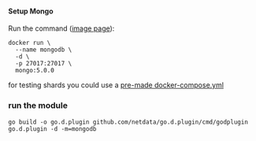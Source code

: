 #### Setup Mongo

Run the command ([image page](https://hub.docker.com/_/mongo)):

```shell
docker run \
  --name mongodb \
  -d \
  -p 27017:27017 \
  mongo:5.0.0
```

for testing shards you could use
a [pre-made docker-compose.yml](https://github.com/bitnami/bitnami-docker-mongodb-sharded/blob/master/docker-compose.yml)

### run the module

```shell
go build -o go.d.plugin github.com/netdata/go.d.plugin/cmd/godplugin
go.d.plugin -d -m=mongodb
```
